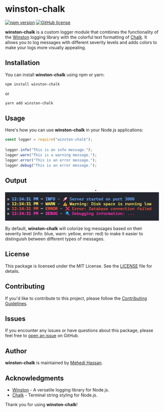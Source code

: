 # winston-chalk

[![npm version](https://badge.fury.io/js/winston-chalk.svg)](https://badge.fury.io/js/winston-chalk)
[![GitHub license](https://img.shields.io/github/license/hassan-mehedi/winston-chalk.svg)](https://github.com/hassan-mehedi/winston-chalk/blob/main/LICENSE)

**winston-chalk** is a custom logger module that combines the functionality of the [Winston](https://github.com/winstonjs/winston) logging library with the colorful text formatting of [Chalk](https://github.com/chalk/chalk). It allows you to log messages with different severity levels and adds colors to make your logs more visually appealing.

## Installation

You can install **winston-chalk** using npm or yarn:

```bash
npm install winston-chalk
```

or

```bash
yarn add winston-chalk
```

## Usage

Here's how you can use **winston-chalk** in your Node.js applications:

```javascript
const logger = require("winston-chalk");

logger.info("This is an info message.");
logger.warn("This is a warning message.");
logger.error("This is an error message.");
logger.debug("This is an error message.");
```

## Output

![alt text](./assets/winston-chalk.png)

By default, **winston-chalk** will colorize log messages based on their severity level (info: blue, warn: yellow, error: red) to make it easier to distinguish between different types of messages.

## License

This package is licensed under the MIT License. See the [LICENSE](LICENSE) file for details.

## Contributing

If you'd like to contribute to this project, please follow the [Contributing Guidelines](CONTRIBUTING.md).

## Issues

If you encounter any issues or have questions about this package, please feel free to [open an issue](https://github.com/your-github-username/winston-chalk/issues) on GitHub.

## Author

**winston-chalk** is maintained by [Mehedi Hassan](https://github.com/hassan-mehedi).

## Acknowledgments

-   [Winston](https://github.com/winstonjs/winston) - A versatile logging library for Node.js.
-   [Chalk](https://github.com/chalk/chalk) - Terminal string styling for Node.js.

Thank you for using **winston-chalk**!
